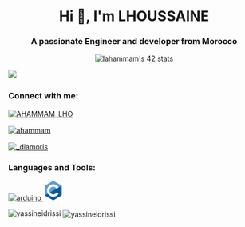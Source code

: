 <h1 align="center">Hi 👋, I'm LHOUSSAINE</h1>
<h3 align="center">A passionate Engineer and developer from Morocco</h3>

<p align = "center">
<a href="https://github.com/oakoudad/badge42"><img src="https://badge.mediaplus.ma/darkblue/lahammam" alt="lahammam's 42 stats" /></a>
</p>


![](https://komarev.com/ghpvc/?username=ahammamlho)




<h3 align="left">Connect with me:</h3>
<p align="left">
    <a href="https://twitter.com/AHAMMAM_LHO" target="blank"><img align="center" src="https://raw.githubusercontent.com/rahuldkjain/github-profile-readme-generator/master/src/images/icons/Social/twitter.svg" alt="AHAMMAM_LHO" height="30" width="40" /></a>

<a href="https://www.linkedin.com/in/diamoris/" target="blank"><img align="center" src="https://raw.githubusercontent.com/rahuldkjain/github-profile-readme-generator/master/src/images/icons/Social/linked-in-alt.svg" alt="ahammam" height="30" width="40" /></a>

<a href="https://www.instagram.com/_diamoris/" target="blank"><img align="center" src="https://raw.githubusercontent.com/rahuldkjain/github-profile-readme-generator/master/src/images/icons/Social/instagram.svg" alt="_diamoris" height="30" width="40" /></a>

</p>

<h3 align="left">Languages and Tools:</h3>
<p align="left">
<a href="https://www.arduino.cc/" target="_blank" rel="noreferrer"> 
    <img src="https://cdn.worldvectorlogo.com/logos/arduino-1.svg" alt="arduino" width="40" height="40"/> 
</a>
 <a href="https://www.cprogramming.com/" target="_blank" rel="noreferrer"> 
 <img src="https://raw.githubusercontent.com/devicons/devicon/master/icons/c/c-original.svg" alt="c" width="40" height="40"/>
  </a>

<p>
<img align="left" src="https://github-readme-stats.vercel.app/api/top-langs?username=yassineidrissi&show_icons=true&locale=en&layout=compact" alt="yassineidrissi" />
</p>

<p>&nbsp;<img align="center" src="https://github-readme-stats.vercel.app/api?username=yassineidrissi&show_icons=true&locale=en" alt="yassineidrissi" /></p>
